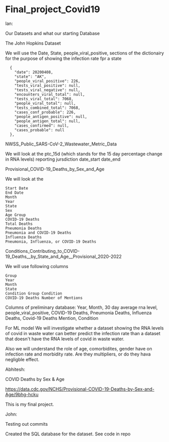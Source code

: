 # Final_project_Covid19



Ian:


Our Datasets and what our starting Database


The John Hopkins Dataset

We will use the Date, State, people_viral_positive, sections of the
dictionairy for the purpose of showing the infection rate fpr a state

	  {
	    "date": 20200408,
	    "state": "AK",
	    "people_viral_positive": 226,
	    "tests_viral_positive": null,
	    "tests_viral_negative": null,
	    "encounters_viral_total": null,
	    "tests_viral_total": 7068,
	    "people_viral_total": null,
	    "tests_combined_total": 7068,
	    "cases_conf_probable": 226,
	    "people_antigen_positive": null,
	    "people_antigen_total": null,
	    "cases_confirmed": null,
	    "cases_probable": null
	  },


NWSS_Public_SARS-CoV-2_Wastewater_Metric_Data


We will look at the 
	ptc_15d (which stands for the 15 day percentage change in RNA levels)
	reporting jursdiction
	date_start
	date_end 

Provisional_COVID-19_Deaths_by_Sex_and_Age

We will look at the

	Start Date
	End Date
	Month
	Year
	State
	Sex
	Age Group
	COVID-19 Deaths 
	Total Deaths
	Pneumonia Deaths	
	Pneumonia and COVID-19 Deaths	
	Influenza Deaths	
	Pneumonia, Influenza, or COVID-19 Deaths


Conditions_Contributing_to_COVID-19_Deaths__by_State_and_Age__Provisional_2020-2022

We will use following columns
	
	Group	
	Year	
	Month	
	State	
	Condition Group	Condition	
	COVID-19 Deaths	Number of Mentions	


Columns of preliminary database: 
		Year, 
		Month, 
		30 day average rna level, 
		people_viral_positive, 
		COVID-19 Deaths,
		Pneumonia Deaths, 
		Influenza Deaths, 
		Covid-19 Deaths Mention, 
		Condition


For ML model 
We will investigate whether a dataset showing the RNA levels of covid in waste water
can better predict the infection rate than a dataset that doesn't have the RNA levels
of covid in waste water. 


Also we will understand the role of age, comorbidites, gender have on infection rate
and morbidity rate. Are they multipliers, or do they hava negligble effect.




Abhitesh:

COVID Deaths by Sex & Age

https://data.cdc.gov/NCHS/Provisional-COVID-19-Deaths-by-Sex-and-Age/9bhg-hcku


This is my final project.

John:

Testing out commits

Created the SQL database for the dataset. See code in repo
